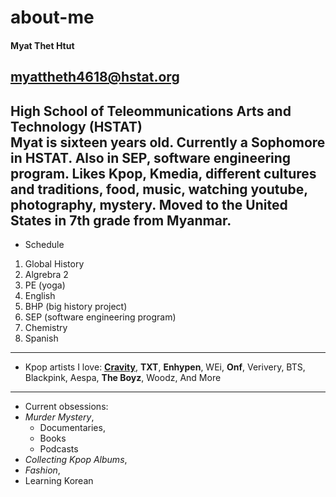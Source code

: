 # about-me

#### Myat Thet Htut

## myattheth4618@hstat.org

High School of Teleommunications Arts and Technology (HSTAT)  
Myat is sixteen years old. Currently a Sophomore in HSTAT. Also in SEP, software engineering program. Likes Kpop, Kmedia, different cultures and traditions, food, music, watching youtube, photography, mystery. Moved to the United States in 7th grade from Myanmar. 
---
* Schedule
1. Global History
2. Algrebra 2
3. PE (yoga)
4. English
5. BHP (big history project)
6. SEP (software engineering program)
7. Chemistry
8. Spanish
--- 
* Kpop artists I love:
[**Cravity**](https://kprofiles.com/cravity-members-profile/),
**TXT**,
**Enhypen**,
WEi,
**Onf**,
Verivery,
BTS,
Blackpink,
Aespa,
**The Boyz**,
Woodz,
And More
---
* Current obsessions:
* _Murder Mystery_,
    * Documentaries,
    * Books
    * Podcasts
* _Collecting Kpop Albums_,
* _Fashion_,
* Learning Korean
